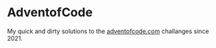 # AdventofCode
My quick and dirty solutions to the [adventofcode.com](https://adventofcode.com/) challanges since 2021.
